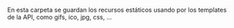 En esta carpeta se guardan los recursos estáticos usando por los templates de la API, como gifs, ico, jpg, css, ...
